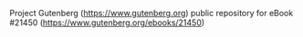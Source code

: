 Project Gutenberg (https://www.gutenberg.org) public repository for eBook #21450 (https://www.gutenberg.org/ebooks/21450)
